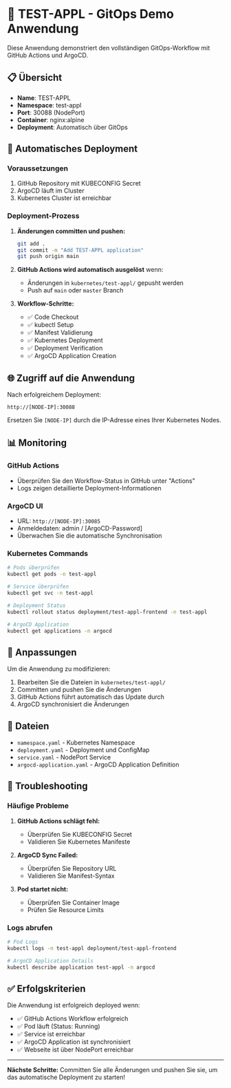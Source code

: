 # 🚀 TEST-APPL - GitOps Demo Anwendung

Diese Anwendung demonstriert den vollständigen GitOps-Workflow mit GitHub Actions und ArgoCD.

## 📋 Übersicht

- **Name**: TEST-APPL
- **Namespace**: test-appl
- **Port**: 30088 (NodePort)
- **Container**: nginx:alpine
- **Deployment**: Automatisch über GitOps

## 🔄 Automatisches Deployment

### Voraussetzungen
1. GitHub Repository mit KUBECONFIG Secret
2. ArgoCD läuft im Cluster
3. Kubernetes Cluster ist erreichbar

### Deployment-Prozess

1. **Änderungen committen und pushen:**
   ```bash
   git add .
   git commit -m "Add TEST-APPL application"
   git push origin main
   ```

2. **GitHub Actions wird automatisch ausgelöst** wenn:
   - Änderungen in `kubernetes/test-appl/` gepusht werden
   - Push auf `main` oder `master` Branch

3. **Workflow-Schritte:**
   - ✅ Code Checkout
   - ✅ kubectl Setup
   - ✅ Manifest Validierung
   - ✅ Kubernetes Deployment
   - ✅ Deployment Verification
   - ✅ ArgoCD Application Creation

## 🌐 Zugriff auf die Anwendung

Nach erfolgreichem Deployment:

```
http://[NODE-IP]:30088
```

Ersetzen Sie `[NODE-IP]` durch die IP-Adresse eines Ihrer Kubernetes Nodes.

## 📊 Monitoring

### GitHub Actions
- Überprüfen Sie den Workflow-Status in GitHub unter "Actions"
- Logs zeigen detaillierte Deployment-Informationen

### ArgoCD UI
- URL: `http://[NODE-IP]:30085`
- Anmeldedaten: admin / [ArgoCD-Password]
- Überwachen Sie die automatische Synchronisation

### Kubernetes Commands
```bash
# Pods überprüfen
kubectl get pods -n test-appl

# Service überprüfen
kubectl get svc -n test-appl

# Deployment Status
kubectl rollout status deployment/test-appl-frontend -n test-appl

# ArgoCD Application
kubectl get applications -n argocd
```

## 🔧 Anpassungen

Um die Anwendung zu modifizieren:

1. Bearbeiten Sie die Dateien in `kubernetes/test-appl/`
2. Committen und pushen Sie die Änderungen
3. GitHub Actions führt automatisch das Update durch
4. ArgoCD synchronisiert die Änderungen

## 📁 Dateien

- `namespace.yaml` - Kubernetes Namespace
- `deployment.yaml` - Deployment und ConfigMap
- `service.yaml` - NodePort Service
- `argocd-application.yaml` - ArgoCD Application Definition

## 🚨 Troubleshooting

### Häufige Probleme

1. **GitHub Actions schlägt fehl:**
   - Überprüfen Sie KUBECONFIG Secret
   - Validieren Sie Kubernetes Manifeste

2. **ArgoCD Sync Failed:**
   - Überprüfen Sie Repository URL
   - Validieren Sie Manifest-Syntax

3. **Pod startet nicht:**
   - Überprüfen Sie Container Image
   - Prüfen Sie Resource Limits

### Logs abrufen
```bash
# Pod Logs
kubectl logs -n test-appl deployment/test-appl-frontend

# ArgoCD Application Details
kubectl describe application test-appl -n argocd
```

## ✅ Erfolgskriterien

Die Anwendung ist erfolgreich deployed wenn:
- ✅ GitHub Actions Workflow erfolgreich
- ✅ Pod läuft (Status: Running)
- ✅ Service ist erreichbar
- ✅ ArgoCD Application ist synchronisiert
- ✅ Webseite ist über NodePort erreichbar

---

**Nächste Schritte:** Committen Sie alle Änderungen und pushen Sie sie, um das automatische Deployment zu starten!
